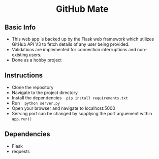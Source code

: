 <h1 align="center">GitHub Mate</h1>

## Basic Info

- This web app is backed up by the Flask web framework which utilizes GitHub API V3 to fetch details of any user being provided.
- Validations are implemented for connection interruptions and non-existing users.
- Done as a hobby project

## Instructions

* Clone the repository
* Navigate to the project directory
* Install the dependencies ` ` ` pip install requirements.txt ` ` `
* Run ` ` ` python server.py ` ` `
* Open your browser and navigate to localhost:5000
* Serving port can be changed by supplying the port arguement within ` ` ` app.run() ` ` `

## Dependencies

* Flask
* requests